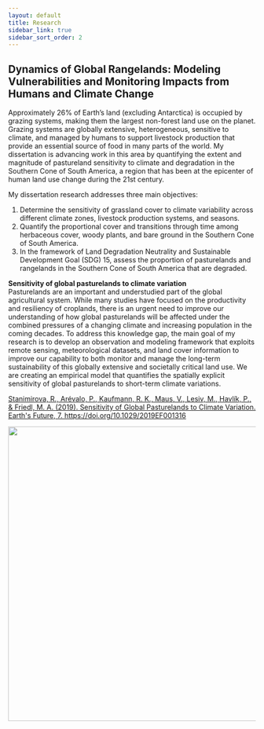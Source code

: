 ```yaml
---
layout: default
title: Research
sidebar_link: true
sidebar_sort_order: 2
---
```


## Dynamics of Global Rangelands: Modeling Vulnerabilities and Monitoring Impacts from Humans and Climate Change

Approximately 26% of Earth’s land (excluding Antarctica) is occupied by grazing systems, making them the largest non-forest land use on the planet. Grazing systems are globally extensive, heterogeneous, sensitive to climate, and managed by humans to support livestock production that provide an essential source of food in many parts of the world. My dissertation is advancing work in this area by quantifying the extent and magnitude of pastureland sensitivity to climate and degradation in the Southern Cone of South America, a region that has been at the epicenter of human land use change during the 21st century. 


My dissertation research addresses three main objectives: 

1. Determine the sensitivity of grassland cover to climate variability across different climate zones, livestock production systems, and seasons. 
2. Quantify the proportional cover and transitions through time among herbaceous cover, woody plants, and bare ground in the Southern Cone of South America. 
3. In the framework of Land Degradation Neutrality and Sustainable Development Goal (SDG) 15, assess the proportion of pasturelands and rangelands in the Southern Cone of South America that are degraded. 

<p><b>Sensitivity of global pasturelands to climate variation</b><br>
Pasturelands are an important and understudied part of the global agricultural system. While many studies have focused on the productivity and resiliency of croplands, there is an urgent need to improve our understanding of how global pasturelands will be affected under the combined pressures of a changing climate and increasing population in the coming decades. To address this knowledge gap, the main goal of my research is to develop an observation and modeling framework that exploits remote sensing, meteorological datasets, and land cover information to improve our capability to both monitor and manage the long-term sustainability of this globally extensive and societally critical land use. We are creating an empirical model that quantifies the spatially explicit sensitivity of global pasturelands to short-term climate variations. 
			
<p><a href="https://agupubs.onlinelibrary.wiley.com/doi/full/10.1029/2019EF001316">Stanimirova, R., Arévalo, P., Kaufmann, R. K., Maus, V., Lesiv, M., Havlík, P., & Friedl, M. A. (2019). Sensitivity of Global Pasturelands to Climate Variation. Earth's Future, 7. https://doi.org/10.1029/2019EF001316</a>
	
<p> <img style="float: center;" src="../images/Figure5_new_full.png" width="800" height="600"> <br>

			

